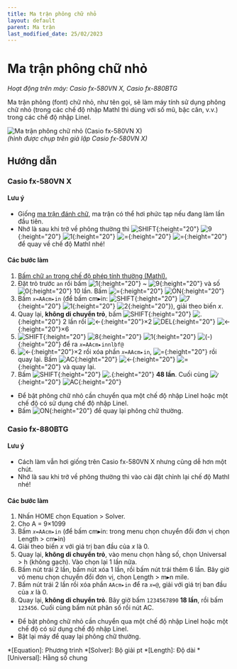 ```yaml
---
title: Ma trận phông chữ nhỏ
layout: default
parent: Ma trận
last_modified_date: 25/02/2023
---
```


# Ma trận phông chữ nhỏ
*Hoạt động trên máy: Casio fx-580VN X, Casio fx-880BTG*

Ma trận phông (font) chữ nhỏ, như tên gọi, sẽ làm máy tính sử dụng phông chữ nhỏ (trong các chế độ nhập MathI thì dùng với số mũ, bậc căn, v.v.) trong các chế độ nhập LineI.

![Ma trận phông chữ nhỏ (Casio fx-580VN X)](/thu-vien-ma-tran/images/thumb/ma-tran-font-chu-nho.png)  
*(hình được chụp trên giả lập Casio fx-580VN X)*

## Hướng dẫn
### Casio fx-580VN X
#### Lưu ý
- Giống [ma trận đánh chữ](/thu-vien-ma-tran/docs/ma-tran/ma-tran-danh-chu.html), ma trận có thể hơi phức tạp nếu đang làm lần đầu tiên.
- Nhớ là sau khi trở về phông thường thì ![SHIFT]{:height="20"} ![9]{:height="20"} ![1]{:height="20"} ![=]{:height="20"} ![=]{:height="20"} để quay về chế độ MathI nhé!

#### Các bước làm
1. [Bấm chữ `an` trong chế độ phép tính thường (MathI).](/thu-vien-ma-tran/docs/loi-may-tinh/ki-tu-an.html#chế-độ-phép-tính-thường-mathi)
2. Đặt trỏ trước `an` rồi bấm ![1]{:height="20"} ~ ![9]{:height="20"} và số ![0]{:height="20"} 10 lần. Bấm ![=]{:height="20"} ![ON]{:height="20"}
3. Bấm `𝑥=AAcm▸in` (để bấm cm▸in: ![SHIFT]{:height="20"} ![7]{:height="20"} ![1]{:height="20"} ![2]{:height="20"}), giải theo biến 𝑥.
4. Quay lại, **không di chuyển trỏ**, bấm ![SHIFT]{:height="20"} ![.]{:height="20"} 2 lần rồi ![←]{:height="20"}×2 ![DEL]{:height="20"} ![←]{:height="20"}×6
5. ![SHIFT]{:height="20"} ![8]{:height="20"} ![1]{:height="20"} ![(-)]{:height="20"} để ra `𝑥=AAcm▸innlbf@`
6. ![←]{:height="20"}×2 rồi xóa phần `𝑥=AAcm▸in`, ![=]{:height="20"} rồi quay lại. Bấm ![AC]{:height="20"} ![←]{:height="20"} ![=]{:height="20"} và quay lại.
7. Bấm ![SHIFT]{:height="20"} ![.]{:height="20"} **48 lần**. Cuối cùng ![⁄]{:height="20"} ![AC]{:height="20"}
- Để bật phông chữ nhỏ cần chuyển qua một chế độ nhập LineI hoặc một chế độ có sử dụng chế độ nhập LineI.
- Bấm ![ON]{:height="20"} để quay lại phông chữ thường.

### Casio fx-880BTG
#### Lưu ý
- Cách làm vẫn hơi giống trên Casio fx-580VN X nhưng cũng dễ hơn một chút.
- Nhớ là sau khi trở về phông thường thì vào cài đặt chỉnh lại chế độ MathI nhé!

#### Các bước làm
1. Nhấn HOME chọn Equation \> Solver.
2. Cho A = 9×1099
3. Bấm `𝑥=AAcm▸in` (để bấm cm▸in: trong menu chọn chuyển đổi đơn vị chọn Length \> cm▸in)
4. Giải theo biến 𝑥 với giá trị ban đầu của 𝑥 là 0.
5. Quay lại, **không di chuyển trỏ**, vào menu chọn hằng số, chọn Universal \> h (không gạch). Vào chọn lại 1 lần nữa.
6. Bấm nút trái 2 lần, bấm nút xóa 1 lần, rồi bấm nút trái thêm 6 lần. Bây giờ vô menu chọn chuyển đổi đơn vị, chọn Length \> m▸n mile.
7. Bấm nút trái 2 lần rồi xóa phần `AAcm▸in` để ra `𝑥=@`, giải với giá trị ban đầu của 𝑥 là 0.
8. Quay lại, **không di chuyển trỏ**. Bây giờ bấm `1234567890` **18 lần**, rồi bấm `123456`. Cuối cùng bấm nút phân số rồi nút AC.
- Để bật phông chữ nhỏ cần chuyển qua một chế độ nhập LineI hoặc một chế độ có sử dụng chế độ nhập LineI.
- Bật lại máy để quay lại phông chữ thường.

[SHIFT]: /thu-vien-ma-tran/images/fx580vnx/shift.png
[ON]: /thu-vien-ma-tran/images/fx580vnx/on.png
[←]: /thu-vien-ma-tran/images/fx580vnx/dpad_left.png
[⁄]: /thu-vien-ma-tran/images/fx580vnx/frac.png
[(-)]: /thu-vien-ma-tran/images/fx580vnx/negat.png
[DEL]: /thu-vien-ma-tran/images/fx580vnx/del.png
[AC]: /thu-vien-ma-tran/images/fx580vnx/ac.png
[0]: /thu-vien-ma-tran/images/fx580vnx/0.png
[1]: /thu-vien-ma-tran/images/fx580vnx/1.png
[2]: /thu-vien-ma-tran/images/fx580vnx/2.png
[7]: /thu-vien-ma-tran/images/fx580vnx/7.png
[8]: /thu-vien-ma-tran/images/fx580vnx/8.png
[9]: /thu-vien-ma-tran/images/fx580vnx/9.png
[.]: /thu-vien-ma-tran/images/fx580vnx/decimal.png
[=]: /thu-vien-ma-tran/images/fx580vnx/exec.png

<!-- abbreviations for kramdown -->
*[Equation]: Phương trình
*[Solver]: Bộ giải pt
*[Length]: Độ dài
*[Universal]: Hằng số chung
